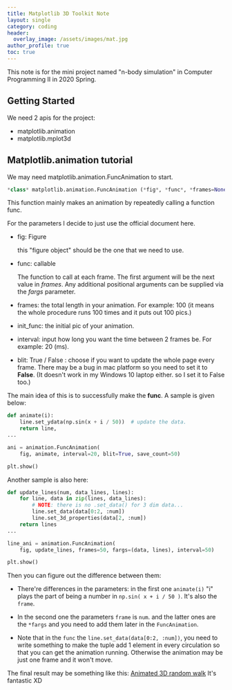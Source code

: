 ```yaml
---
title: Matplotlib 3D Toolkit Note
layout: single
category: coding
header:
  overlay_image: /assets/images/mat.jpg
author_profile: true
toc: true
---
```

This note is for the mini project named "n-body simulation" in Computer Programming II in 2020 Spring.

## Getting Started

We need 2 apis for the project:

* matplotlib.animation
* matplotlib.mplot3d

## Matplotlib.animation tutorial

We may need matplotlib.animation.FuncAnimation to start.
```python
*class* matplotlib.animation.FuncAnimation (*fig*, *func*, *frames=None*, *init_func=None*, *fargs=None*, *save_count=None*, ***, *cache_frame_data=True*, ***kwargs*)
```

This function mainly makes an animation by repeatedly calling a function func.

For the parameters I decide to just use the official document here.

* fig: Figure

  this "figure object" should be the one that we need to use.

* func: callable

  The function to call at each frame. The first argument will be the next value in *frames*. Any additional positional arguments can be supplied via the *fargs* parameter.

* frames: the total length in your animation. For example: 100 (it means the whole procedure runs 100 times and it puts out 100 pics.)

* init_func: the initial pic of your animation.

* interval: input how long you want the time between 2 frames be. For example: 20 (ms).

* blit: True / False : choose if you want to update the whole page every frame. There may be a bug in mac platform so you need to set it to **False**. (It doesn't work in my Windows 10 laptop either. so I set it to False too.)

The main idea of this is to successfully make the **func**. A sample is given below:

```python
def animate(i):
    line.set_ydata(np.sin(x + i / 50))  # update the data.
    return line,
...

ani = animation.FuncAnimation(
    fig, animate, interval=20, blit=True, save_count=50)

plt.show()
```

Another sample is also here:

```python
def update_lines(num, data_lines, lines):
    for line, data in zip(lines, data_lines):
        # NOTE: there is no .set_data() for 3 dim data...
        line.set_data(data[0:2, :num])
        line.set_3d_properties(data[2, :num])
    return lines
...

line_ani = animation.FuncAnimation(
    fig, update_lines, frames=50, fargs=(data, lines), interval=50)

plt.show()
```

Then you can figure out the difference between them:

* There're differences in the parameters: in the first one `animate(i)` "i" plays the part of being a number in `np.sin( x + i / 50 )`. It's also the `frame`.

* In the second one the parameters `frame` is `num`. and the latter ones are the `*fargs` and you need to add them later in the `FuncAnimation`.

* Note that in the `func` the `line.set_data(data[0:2, :num])`, you need to write something to make the tuple add 1 element in every circulation so that you can get the animation running. Otherwise the animation may be just one frame and it won't move.

The final result may be something like this: [Animated 3D random walk](https://matplotlib.org/gallery/animation/random_walk.html) It's fantastic XD